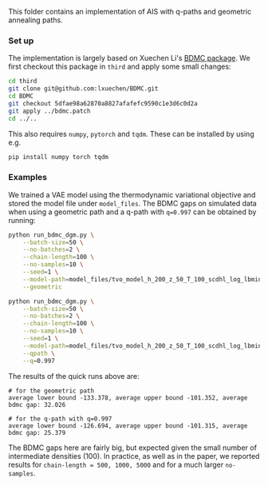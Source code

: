 This folder contains an implementation of AIS with q-paths and geometric annealing paths.

### Set up

The implementation is largely based on Xuechen Li's [BDMC package](https://github.com/lxuechen/BDMC).
We first checkout this package in `third` and apply some small changes:

```bash
cd third
git clone git@github.com:lxuechen/BDMC.git
cd BDMC
git checkout 5dfae98a62870a8827afafefc9590c1e3d6c0d2a
git apply ../bdmc.patch
cd ../..
```

This also requires `numpy`, `pytorch` and `tqdm`. These can be installed by using e.g.

```bash
pip install numpy torch tqdm
```

### Examples

We trained a VAE model using the thermodynamic variational objective and stored the model file under `model_files`.
The BDMC gaps on simulated data when using a geometric path and a q-path with `q=0.997` can be obtained by running:

```bash
python run_bdmc_dgm.py \
    --batch-size=50 \
    --no-batches=2 \
    --chain-length=100 \
    --no-samples=10 \
    --seed=1 \
    --model-path=model_files/tvo_model_h_200_z_50_T_100_scdhl_log_lbmin_-1.5_bs_100.pt \
    --geometric

python run_bdmc_dgm.py \
    --batch-size=50 \
    --no-batches=2 \
    --chain-length=100 \
    --no-samples=10 \
    --seed=1 \
    --model-path=model_files/tvo_model_h_200_z_50_T_100_scdhl_log_lbmin_-1.5_bs_100.pt \
    --qpath \
    --q=0.997
```

The results of the quick runs above are:

```
# for the geometric path
average lower bound -133.378, average upper bound -101.352, average bdmc gap: 32.026

# for the q-path with q=0.997
average lower bound -126.694, average upper bound -101.315, average bdmc gap: 25.379
```

The BDMC gaps here are fairly big, but expected given the small number of intermediate densities (100).
In practice, as well as in the paper, we reported results for `chain-length = 500, 1000, 5000` and for a much larger `no-samples`.
